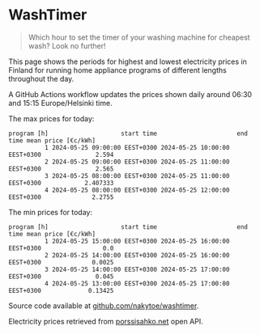 
# WashTimer

> Which hour to set the timer of your washing machine for cheapest wash? Look no further!

This page shows the periods for highest and lowest electricity prices in Finland 
for running home appliance programs of different lengths throughout the day. 

A GitHub Actions workflow updates the prices shown daily around 06:30 and 15:15 Europe/Helsinki time.

The max prices for today:

	program [h]                    start time                      end time mean price [€c/kWh]
	          1 2024-05-25 09:00:00 EEST+0300 2024-05-25 10:00:00 EEST+0300               2.594
	          2 2024-05-25 09:00:00 EEST+0300 2024-05-25 11:00:00 EEST+0300               2.565
	          3 2024-05-25 08:00:00 EEST+0300 2024-05-25 11:00:00 EEST+0300            2.407333
	          4 2024-05-25 08:00:00 EEST+0300 2024-05-25 12:00:00 EEST+0300              2.2755

The min prices for today:

	program [h]                    start time                      end time mean price [€c/kWh]
	          1 2024-05-25 15:00:00 EEST+0300 2024-05-25 16:00:00 EEST+0300                 0.0
	          2 2024-05-25 14:00:00 EEST+0300 2024-05-25 16:00:00 EEST+0300              0.0025
	          3 2024-05-25 14:00:00 EEST+0300 2024-05-25 17:00:00 EEST+0300               0.045
	          4 2024-05-25 13:00:00 EEST+0300 2024-05-25 17:00:00 EEST+0300             0.13425


Source code available at [github.com/nakytoe/washtimer](https://github.com/nakytoe/washtimer).

Electricity prices retrieved from [porssisahko.net](https://porssisahko.net/api) open API.
